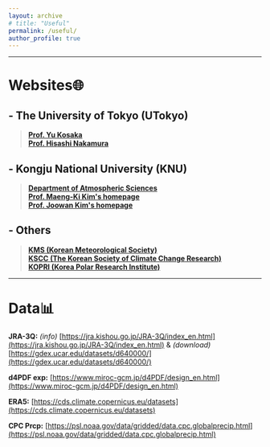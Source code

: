 ```yaml
---
layout: archive
# title: "Useful"
permalink: /useful/
author_profile: true
---
```


---
# Websites🌐

## - The University of Tokyo (UTokyo)
> **[Prof. Yu Kosaka](https://gcd.atmos.rcast.u-tokyo.ac.jp/kosaka_lab/)**<br>
> **[Prof. Hisashi Nakamura](https://www.atmos.rcast.u-tokyo.ac.jp/nakamura_lab/en/)**<br>

## - Kongju National University (KNU)
> **[Department of Atmospheric Sciences](https://atmos.kongju.ac.kr)**<br>
> **[Prof. Maeng-Ki Kim's homepage](https://climate443.wixsite.com/knucdl)**<br>
> **[Prof. Joowan Kim's homepage](http://atmdyn.org/)**<br>

## - Others
> **[KMS (Korean Meteorological Society)](https://www.komes.or.kr:50000/)**<br>
> **[KSCC (The Korean Society of Climate Change Research)](https://www.kscc.re.kr/)**<br>
> **[KOPRI (Korea Polar Research Institute)](https://kopri.re.kr/)**<br>

---
# Data📊
**JRA-3Q:** _(info)_ [https://jra.kishou.go.jp/JRA-3Q/index_en.html](https://jra.kishou.go.jp/JRA-3Q/index_en.html) & _(download)_ [https://gdex.ucar.edu/datasets/d640000/](https://gdex.ucar.edu/datasets/d640000/) <br>

**d4PDF exp:** [https://www.miroc-gcm.jp/d4PDF/design_en.html](https://www.miroc-gcm.jp/d4PDF/design_en.html) <br>

**ERA5:** [https://cds.climate.copernicus.eu/datasets](https://cds.climate.copernicus.eu/datasets) <br>

**CPC Prcp:** [https://psl.noaa.gov/data/gridded/data.cpc.globalprecip.html](https://psl.noaa.gov/data/gridded/data.cpc.globalprecip.html) <br>


